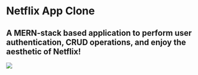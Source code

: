 # Netflix App Clone

## A MERN-stack based application to perform user authentication, CRUD operations, and enjoy the aesthetic of Netflix!

![](https://github.com/AY-SWE/NetflixApp/blob/main/client/public/data/netflixAesthetic.gif)
